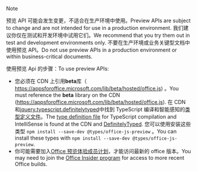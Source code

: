 > [!NOTE]
> <span data-ttu-id="bf841-101">预览 API 可能会发生变更，不适合在生产环境中使用。</span><span class="sxs-lookup"><span data-stu-id="bf841-101">Preview APIs are subject to change and are not intended for use in a production environment.</span></span> <span data-ttu-id="bf841-102">我们建议你仅在测试和开发环境中试用它们。</span><span class="sxs-lookup"><span data-stu-id="bf841-102">We recommend that you try them out in test and development environments only.</span></span> <span data-ttu-id="bf841-103">不要在生产环境或业务关键型文档中使用预览 API。</span><span class="sxs-lookup"><span data-stu-id="bf841-103">Do not use preview APIs in a production environment or within business-critical documents.</span></span>
>
> <span data-ttu-id="bf841-104">使用预览 Api 的步骤：</span><span class="sxs-lookup"><span data-stu-id="bf841-104">To use preview APIs:</span></span>
>
> - <span data-ttu-id="bf841-105">您必须在 CDN 上引用**beta**库（ https://appsforoffice.microsoft.com/lib/beta/hosted/office.js) 。</span><span class="sxs-lookup"><span data-stu-id="bf841-105">You must reference the **beta** library on the CDN (https://appsforoffice.microsoft.com/lib/beta/hosted/office.js).</span></span> <span data-ttu-id="bf841-106">在 CDN 和[jquery.typescript.definitelytyped](https://raw.githubusercontent.com/DefinitelyTyped/DefinitelyTyped/master/types/office-js-preview/index.d.ts)中找到 TypeScript 编译和智能感知的[类型定义文件](https://appsforoffice.microsoft.com/lib/beta/hosted/office.d.ts)。</span><span class="sxs-lookup"><span data-stu-id="bf841-106">The [type definition file](https://appsforoffice.microsoft.com/lib/beta/hosted/office.d.ts) for TypeScript compilation and IntelliSense is found at the CDN and [DefinitelyTyped](https://raw.githubusercontent.com/DefinitelyTyped/DefinitelyTyped/master/types/office-js-preview/index.d.ts).</span></span> <span data-ttu-id="bf841-107">您可以使用安装这些类型 `npm install --save-dev @types/office-js-preview` 。</span><span class="sxs-lookup"><span data-stu-id="bf841-107">You can install these types with `npm install --save-dev @types/office-js-preview`.</span></span>
> - <span data-ttu-id="bf841-108">你可能需要加入[Office 预览体验成员计划](https://insider.office.com)，才能访问最新的 office 版本。</span><span class="sxs-lookup"><span data-stu-id="bf841-108">You may need to join the [Office Insider program](https://insider.office.com) for access to more recent Office builds.</span></span>